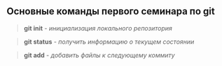 ## Основные команды первого семинара по git

> **git init** - *инициализация локального репозитория*

> **git status** - *получить информацию о текущем состоянии*

> **git add** - *добавить файлы к следующему коммиту*

